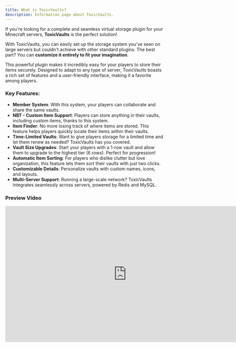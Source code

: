 ```yaml
---
title: What is ToxicVaults?
description: Information page about ToxicVaults.
---
```


If you're looking for a complete and seamless virtual storage plugin for your Minecraft servers, **ToxicVaults** is the perfect solution!

With ToxicVaults, you can easily set up the storage system you've seen on large servers but couldn't achieve with other standard plugins. The best part? You can **customize it entirely to fit your imagination**.

This powerful plugin makes it incredibly easy for your players to store their items securely. Designed to adapt to any type of server, ToxicVaults boasts a rich set of features and a user-friendly interface, making it a favorite among players.

### Key Features:

- **Member System**: With this system, your players can collaborate and share the same vaults.
- **NBT - Custom Item Support**: Players can store anything in their vaults, including custom items, thanks to this system.
- **Item Finder**: No more losing track of where items are stored. This feature helps players quickly locate their items within their vaults.
- **Time-Limited Vaults**: Want to give players storage for a limited time and let them renew as needed? ToxicVaults has you covered.
- **Vault Size Upgrades**: Start your players with a 1-row vault and allow them to upgrade to the highest tier (6 rows). Perfect for progression!
- **Automatic Item Sorting**: For players who dislike clutter but love organization, this feature lets them sort their vaults with just two clicks.
- **Customizable Details**: Personalize vaults with custom names, icons, and layouts.
- **Multi-Server Support**: Running a large-scale network? ToxicVaults integrates seamlessly across servers, powered by Redis and MySQL.

### Preview Video

<iframe width="768" height="432" src="https://www.youtube.com/embed/p8nNPSp-eiM" title="ToxicVaults preview" frameborder="0" allow="accelerometer; autoplay; clipboard-write; encrypted-media; gyroscope; picture-in-picture; web-share" style="height:432px; width:768px;" referrerpolicy="strict-origin-when-cross-origin" allowfullscreen></iframe>
